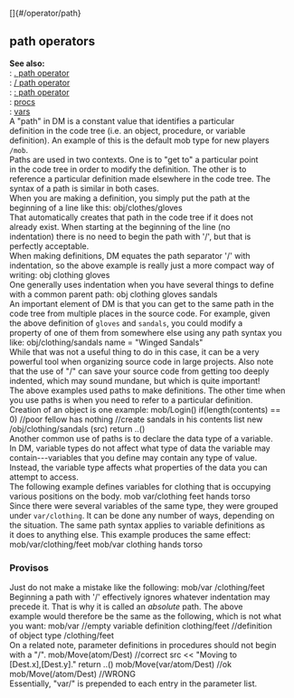 []{#/operator/path}    
## path operators    
**See also:**    
:   [. path operator](ref/operator/path/%2e)    
:   [/ path operator](ref/operator/path//)    
:   [: path operator](ref/operator/path/:)    
:   [procs](ref/proc)    
:   [vars](ref/var)    
A \"path\" in DM is a constant value that identifies a particular    
definition in the code tree (i.e. an object, procedure, or variable    
definition). An example of this is the default mob type for new players    
`/mob`.    
Paths are used in two contexts. One is to \"get to\" a particular point    
in the code tree in order to modify the definition. The other is to    
reference a particular definition made elsewhere in the code tree. The    
syntax of a path is similar in both cases.    
When you are making a definition, you simply put the path at the    
beginning of a line like this: obj/clothes/gloves    
That automatically creates that path in the code tree if it does not    
already exist. When starting at the beginning of the line (no    
indentation) there is no need to begin the path with \'/\', but that is    
perfectly acceptable.    
When making definitions, DM equates the path separator \'/\' with    
indentation, so the above example is really just a more compact way of    
writing: obj clothing gloves    
One generally uses indentation when you have several things to define    
with a common parent path: obj clothing gloves sandals    
An important element of DM is that you can get to the same path in the    
code tree from multiple places in the source code. For example, given    
the above definition of `gloves` and `sandals`, you could modify a    
property of one of them from somewhere else using any path syntax you    
like: obj/clothing/sandals name = \"Winged Sandals\"    
While that was not a useful thing to do in this case, it can be a very    
powerful tool when organizing source code in large projects. Also note    
that the use of \"/\" can save your source code from getting too deeply    
indented, which may sound mundane, but which is quite important!    
The above examples used paths to make definitions. The other time when    
you use paths is when you need to refer to a particular definition.    
Creation of an object is one example: mob/Login() if(length(contents) ==    
0) //poor fellow has nothing //create sandals in his contents list new    
/obj/clothing/sandals (src) return ..()    
Another common use of paths is to declare the data type of a variable.    
In DM, variable types do not affect what type of data the variable may    
contain---variables that you define may contain any type of value.    
Instead, the variable type affects what properties of the data you can    
attempt to access.    
The following example defines variables for clothing that is occupying    
various positions on the body. mob var/clothing feet hands torso    
Since there were several variables of the same type, they were grouped    
under `var/clothing`. It can be done any number of ways, depending on    
the situation. The same path syntax applies to variable definitions as    
it does to anything else. This example produces the same effect:    
mob/var/clothing/feet mob/var clothing hands torso    
### Provisos    
Just do not make a mistake like the following: mob/var /clothing/feet    
Beginning a path with \'/\' effectively ignores whatever indentation may    
precede it. That is why it is called an *absolute* path. The above    
example would therefore be the same as the following, which is not what    
you want: mob/var //empty variable definition clothing/feet //definition    
of object type /clothing/feet    
On a related note, parameter definitions in procedures should not begin    
with a \"/\". mob/Move(atom/Dest) //correct src \<\< \"Moving to    
\[Dest.x\],\[Dest.y\].\" return ..() mob/Move(var/atom/Dest) //ok    
mob/Move(/atom/Dest) //WRONG    
Essentially, \"var/\" is prepended to each entry in the parameter list.  